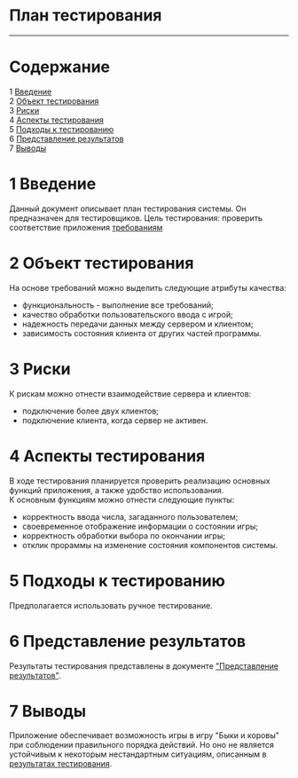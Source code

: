# План тестирования
---


# Cодержание
1 [Введение](#introduction)  
2 [Объект тестирования](#items)  
3 [Риски](#risk)  
4 [Аспекты тестирования](#features)  
5 [Подходы к тестированию](#approach)  
6 [Представление результатов](#pass)  
7 [Выводы](#conclusion)  

<a name="introduction"/>

# 1 Введение

Данный документ описывает план тестирования системы. Он предназначен для тестировщиков. Цель тестирования: проверить соответствие приложения [требованиям](../Documents/Requirements/Requirements%20Document.md)

<a name="items"/>

# 2 Объект тестирования

На основе требований можно выделить следующие атрибуты качества:

* функциональность - выполнение все требований;
* качество обработки пользовательского ввода с игрой;
* надежность передачи данных между сервером и клиентом;
* зависимость состояния клиента от других частей программы.

<a name="risk"/>

# 3 Риски

К рискам можно отнести взаимодействие сервера и клиентов:  
* подключение более двух клиентов;
* подключение клиента, когда сервер не активен.

<a name="features"/>

# 4 Аспекты тестирования

В ходе тестирования планируется проверить реализацию основных функций приложения, а также удобство использования.  
К основным функциям можно отнести следующие пункты:  
* корректность ввода числа, загаданного пользователем;  
* своевременное отображение информации о состоянии игры;  
* корректность обработки выбора по окончании игры;
* отклик прораммы на изменение состояния компонентов системы.

<a name="approach"/>

# 5 Подходы к тестированию

Предполагается использовать ручное тестирование.

<a name="pass"/>

# 6 Представление результатов

Результаты тестирования представлены в документе ["Представление результатов"](../Testing/TestResults.md).

<a name="conclusion"/>

# 7 Выводы

Приложение обеспечивает возможность игры в игру "Быки и коровы" при соблюдении правильного порядка действий. Но оно не является устойчивым к некоторым нестандартным ситуациям, описанным в [результатах тестирования](#pass). 
